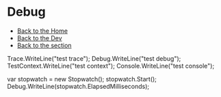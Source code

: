 # Debug

- [Back to the Home](../../README.md)
- [Back to the Dev](../README.md)
- [Back to the section](README.md)

Trace.WriteLine("test trace");
Debug.WriteLine("test debug");
TestContext.WriteLine("test context");
Console.WriteLine("test console");

var stopwatch = new Stopwatch();
stopwatch.Start();
Debug.WriteLine(stopwatch.ElapsedMilliseconds);
